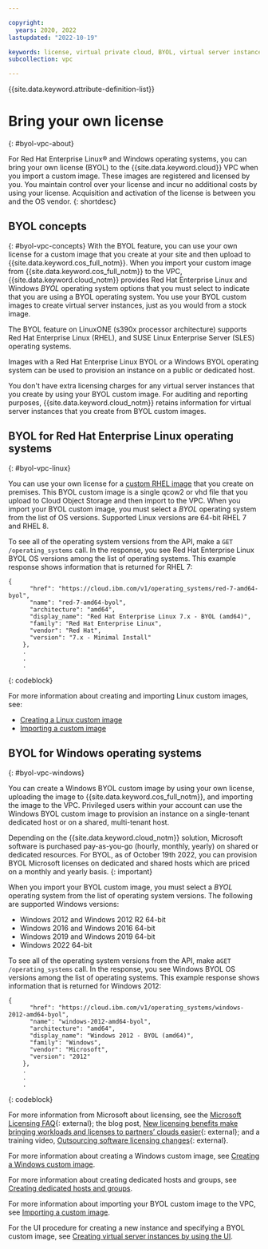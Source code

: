 ```yaml
---

copyright:
  years: 2020, 2022
lastupdated: "2022-10-19"

keywords: license, virtual private cloud, BYOL, virtual server instance, instance, custom image, encryption
subcollection: vpc

---
```


{{site.data.keyword.attribute-definition-list}}

# Bring your own license
{: #byol-vpc-about}

For Red Hat Enterprise Linux&reg; and Windows operating systems, you can bring your own license (BYOL) to the {{site.data.keyword.cloud}} VPC when you import a custom image. These images are registered and licensed by you. You maintain control over your license and incur no additional costs by using your license. Acquisition and activation of the license is between you and the OS vendor.
{: shortdesc}

## BYOL concepts
{: #byol-vpc-concepts}
With the BYOL feature, you can use your own license for a custom image that you create at your site and then upload to {{site.data.keyword.cos_full_notm}}. When you import your custom image from {{site.data.keyword.cos_full_notm}} to the VPC, {{site.data.keyword.cloud_notm}} provides Red Hat Enterprise Linux and Windows *BYOL* operating system options that you must select to indicate that you are using a BYOL operating system. You use your BYOL custom images to create virtual server instances, just as you would from a stock image.

The BYOL feature on LinuxONE (s390x processor architecture) supports Red Hat Enterprise Linux (RHEL), and SUSE Linux Enterprise Server (SLES) operating systems.

Images with a Red Hat Enterprise Linux BYOL or a Windows BYOL operating system can be used to provision an instance on a public or dedicated host. 

You don't have extra licensing charges for any virtual server instances that you create by using your BYOL custom image. For auditing and reporting purposes, {{site.data.keyword.cloud_notm}} retains information for virtual server instances that you create from BYOL custom images.

## BYOL for Red Hat Enterprise Linux operating systems
{: #byol-vpc-linux}

You can use your own license for a [custom RHEL image](/docs/vpc?topic=vpc-create-linux-custom-image) that you create on premises. This BYOL custom image is a single qcow2 or vhd file that you upload to Cloud Object Storage and then import to the VPC. When you import your BYOL custom image, you must select a _BYOL_ operating system from the list of OS versions. Supported Linux versions are 64-bit RHEL 7 and RHEL 8.

To see all of the operating system versions from the API, make a `GET /operating_systems` call. In the response, you see Red Hat Enterprise Linux BYOL OS versions among the list of operating systems. This example response shows information that is returned for RHEL 7:

```
{
      "href": "https://cloud.ibm.com/v1/operating_systems/red-7-amd64-byol",
      "name": "red-7-amd64-byol",
      "architecture": "amd64",
      "display_name": "Red Hat Enterprise Linux 7.x - BYOL (amd64)",
      "family": "Red Hat Enterprise Linux",
      "vendor": "Red Hat",
      "version": "7.x - Minimal Install"
    },
    .
    .
    .
```
{: codeblock}

For more information about creating and importing Linux custom images, see:

* [Creating a Linux custom image](/docs/vpc?topic=vpc-create-linux-custom-image)
* [Importing a custom image](/docs/vpc?topic=vpc-managing-images#import-custom-image)

## BYOL for Windows operating systems
{: #byol-vpc-windows}

You can create a Windows BYOL custom image by using your own license, uploading the image to {{site.data.keyword.cos_full_notm}}, and importing the image to the VPC. Privileged users within your account can use the Windows BYOL custom image to provision an instance on a single-tenant dedicated host or on a shared, multi-tenant host.

Depending on the {{site.data.keyword.cloud_notm}} solution, Microsoft software is purchased pay-as-you-go (hourly, monthly, yearly) on shared or dedicated resources. For BYOL, as of October 19th 2022, you can provision BYOL Microsoft licenses on dedicated and shared hosts which are priced on a monthly and yearly basis.
{: important}

When you import your BYOL custom image, you must select a _BYOL_ operating system from the list of operating system versions. The following are supported Windows versions:

* Windows 2012 and Windows 2012 R2 64-bit
* Windows 2016 and Windows 2016 64-bit
* Windows 2019 and Windows 2019 64-bit
* Windows 2022 64-bit

To see all of the operating system versions from the API, make a`GET /operating_systems` call. In the response, you see Windows BYOL OS versions among the list of operating systems. This example response shows information that is returned for Windows 2012:

```
{
      "href": "https://cloud.ibm.com/v1/operating_systems/windows-2012-amd64-byol",
      "name": "windows-2012-amd64-byol",
      "architecture": "amd64",
      "display_name": "Windows 2012 - BYOL (amd64)",
      "family": "Windows",
      "vendor": "Microsoft",
      "version": "2012"
    },
    .
    .
    .
```
{: codeblock}

For more information from Microsoft about licensing, see the [Microsoft Licensing FAQ](https://www.microsoft.com/en-us/licensing/news/new-software-assurance-benefit-to-support-hosting-from-third-party-providers){: external}; the blog post, [New licensing benefits make bringing workloads and licenses to partners’ clouds easier](https://blogs.partner.microsoft.com/mpn/new-licensing-benefits-make-bringing-workloads-and-licenses-to-partners-clouds-easier/){: external}; and a training video, [Outsourcing software licensing changes](https://licensingschool.eventbuilder.com/hostingcustomer){: external}.

For more information about creating a Windows custom image, see [Creating a Windows custom image](/docs/vpc?topic=vpc-create-windows-custom-image).

For more information about creating dedicated hosts and groups, see [Creating dedicated hosts and groups](/docs/vpc?topic=vpc-creating-dedicated-hosts-instances).

For more information about importing your BYOL custom image to the VPC, see [Importing a custom image](/docs/vpc?topic=vpc-managing-images#import-custom-image).

For the UI procedure for creating a new instance and specifying a BYOL custom image, see [Creating virtual server instances by using the UI](/docs/vpc?topic=vpc-creating-virtual-servers).
